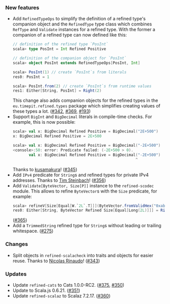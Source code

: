 ### New features

* Add `RefinedTypeOps` to simplify the definition of a refined type's
  companion object and the `RefinedType` type class which combines
  `RefType` and `Validate` instances for a refined type. With the
  former a companion of a refined type can now defined like this:
  ```scala
  // definition of the refined type `PosInt`
  scala> type PosInt = Int Refined Positive

  // definition of the companion object for `PosInt`
  scala> object PosInt extends RefinedTypeOps[PosInt, Int]

  scala> PosInt(1) // create `PosInt`s from literals
  res0: PosInt = 1

  scala> PosInt.from(2) // create `PosInt`s from runtime values
  res1: Either[String, PosInt] = Right(2)
  ```
  This change also adds companion objects for the refined types in
  the `eu.timepit.refined.types` package which simplifies creating
  values of these types a lot.
  ([#342][#342], [#369][#369], [#193][#193])
* Support `BigInt` and `BigDecimal` literals in compile-time checks.
  For example, this is now possible:
  ```scala
  scala> val x: BigDecimal Refined Positive = BigDecimal("2E+500")
  x: BigDecimal Refined Positive = 2E+500

  scala> val x: BigDecimal Refined Positive = BigDecimal("-2E+500")
  <console>:50: error: Predicate failed: (-2E+500 > 0).
         val x: BigDecimal Refined Positive = BigDecimal("-2E+500")
                                                        ^
  ```
  Thanks to [kusamakura](https://github.com/kusamakura)!
  ([#345][#345])
* Add `IPv4` predicate for `String`s and refined types for private IPv4
  addresses. Thanks to [Tim Steinbach](https://github.com/NeQuissimus)!
  ([#356][#356])
* Add `Validate[ByteVector, Size[P]]` instance to the `refined-scodec`
  module. This allows to refine `ByteVector`s with the `Size` predicate,
  for example:
  ```scala
  scala> refineV[Size[Equal[W.`2L`.T]]](ByteVector.fromValidHex("0xabcd"))
  res0: Either[String, ByteVector Refined Size[Equal[Long(2L)]]] = Right(ByteVector(2 bytes, 0xabcd))
  ```
  ([#365][#365])
* Add a `TrimmedString` refined type for `String`s without leading or
  trailing whitespace. ([#275][#275])

### Changes

* Split objects in `refined-scalacheck` into traits and objects for
  easier reuse. Thanks to [Nicolas Rinaudo](https://github.com/nrinaudo)!
  ([#343][#343])

### Updates

* Update `refined-cats` to Cats 1.0.0-RC2. ([#375][#375], [#350][#350])
* Update to Scala.js 0.6.21. ([#351][#351])
* Update `refined-scalaz` to Scalaz 7.2.17. ([#360][#360])

[#193]: https://github.com/fthomas/refined/pull/193
[#275]: https://github.com/fthomas/refined/pull/275
[#342]: https://github.com/fthomas/refined/issues/342
[#343]: https://github.com/fthomas/refined/pull/343
[#345]: https://github.com/fthomas/refined/pull/345
[#350]: https://github.com/fthomas/refined/pull/350
[#351]: https://github.com/fthomas/refined/pull/351
[#356]: https://github.com/fthomas/refined/pull/356
[#360]: https://github.com/fthomas/refined/pull/360
[#365]: https://github.com/fthomas/refined/pull/365
[#369]: https://github.com/fthomas/refined/pull/369
[#375]: https://github.com/fthomas/refined/pull/375
